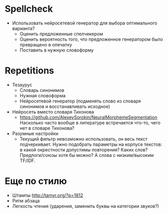 # Spellcheck

* Использовать нейросетевой генератор для выбора оптимального варианта?
  * Оценить предложенные спелчекером
  * Оценить вероятность того, что предложенное генератором было превращено в опечатку
  * Поставить в нужную словоформу

# Repetitions

* Тезаурус
  * Словарь синонимов
  * Нужная словоформа
  * Нейросетевой генератор (подменять слово из словаря синонимов и восстанавливать исходное)
* Нейросеть вместо словаря Тихонова
  * https://github.com/AlexeySorokin/NeuralMorphemeSegmentation 
    Насколько часто вообще в литературе встречается что-то, чего нет в словаре Тихонова?
* Разумные настройки
  * Текущий фильтр невозможно использовать, он весь текст подчеркивает. Нужно подобрать параметры
  на корпусе текстов: в какой окрестности допустимы повторения? Каких слов? Предлоги/союзы хотя бы можно?
  А слова с низким/высоким TF/IDF. 

 
# Еще по стилю

* Штампы http://tamyr.org/?p=1812
* Ритм абзаца
* Легкость чтения (ударения, заменить буквы на категории звуков?)
